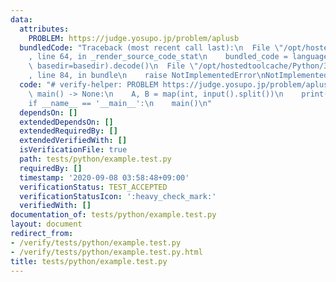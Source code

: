 ```yaml
---
data:
  attributes:
    PROBLEM: https://judge.yosupo.jp/problem/aplusb
  bundledCode: "Traceback (most recent call last):\n  File \"/opt/hostedtoolcache/Python/3.8.5/x64/lib/python3.8/site-packages/onlinejudge_verify/documentation/build.py\"\
    , line 64, in _render_source_code_stat\n    bundled_code = language.bundle(stat.path,\
    \ basedir=basedir).decode()\n  File \"/opt/hostedtoolcache/Python/3.8.5/x64/lib/python3.8/site-packages/onlinejudge_verify/languages/python.py\"\
    , line 84, in bundle\n    raise NotImplementedError\nNotImplementedError\n"
  code: "# verify-helper: PROBLEM https://judge.yosupo.jp/problem/aplusb\n\n\ndef\
    \ main() -> None:\n    A, B = map(int, input().split())\n    print(A + B)\n\n\n\
    if __name__ == '__main__':\n    main()\n"
  dependsOn: []
  extendedDependsOn: []
  extendedRequiredBy: []
  extendedVerifiedWith: []
  isVerificationFile: true
  path: tests/python/example.test.py
  requiredBy: []
  timestamp: '2020-09-08 03:58:48+09:00'
  verificationStatus: TEST_ACCEPTED
  verificationStatusIcon: ':heavy_check_mark:'
  verifiedWith: []
documentation_of: tests/python/example.test.py
layout: document
redirect_from:
- /verify/tests/python/example.test.py
- /verify/tests/python/example.test.py.html
title: tests/python/example.test.py
---
```

